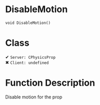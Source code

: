 # DisableMotion
```
void DisableMotion()
```
# Class
✔ `Server: CPhysicsProp`  
✖ `Client: undefined`  

# Function Description
Disable motion for the prop
